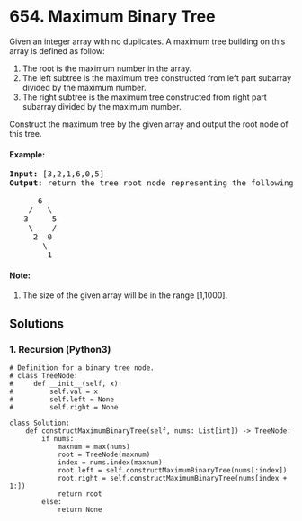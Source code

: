 # 654. Maximum Binary Tree
Given an integer array with no duplicates. A maximum tree building on this array is defined as follow:
1. The root is the maximum number in the array.
2. The left subtree is the maximum tree constructed from left part subarray divided by the maximum number.
3. The right subtree is the maximum tree constructed from right part subarray divided by the maximum number.

Construct the maximum tree by the given array and output the root node of this tree.

#### Example:
<pre>
<strong>Input:</strong> [3,2,1,6,0,5]
<strong>Output:</strong> return the tree root node representing the following tree:

      6
    /   \
   3     5
    \    /
     2  0
       \
        1
</pre>

#### Note:
1. The size of the given array will be in the range [1,1000].

## Solutions

### 1. Recursion (Python3)
```Python3
# Definition for a binary tree node.
# class TreeNode:
#     def __init__(self, x):
#         self.val = x
#         self.left = None
#         self.right = None

class Solution:
    def constructMaximumBinaryTree(self, nums: List[int]) -> TreeNode:
        if nums:
            maxnum = max(nums)
            root = TreeNode(maxnum)
            index = nums.index(maxnum)
            root.left = self.constructMaximumBinaryTree(nums[:index])
            root.right = self.constructMaximumBinaryTree(nums[index + 1:])
            return root
        else:
            return None
```

